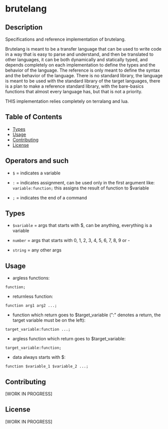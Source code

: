 
# brutelang

## Description

Specifications and reference implementation of brutelang.

Brutelang is meant to be a transfer language that can be used to write code in a way that is easy to parse and understand, and then be translated to other languages, it can be both dynamically and statically typed, and depends completely on each implementation to define the types and the behavior of the language. The reference is only meant to define the syntax and the behavior of the language. There is no standard library, the language is meant to be used with the standard library of the target languages, there is a plan to make a reference standard library, with the bare-basics functions that almost every language has, but that is not a priority.


THIS implementation relies completely on terralang and lua.

## Table of Contents

- [Types](#types)
- [Usage](#usage)
- [Contributing](#contributing)
- [License](#license)

## Operators and such


- `$` = indicates a variable

- `:` = indicates assignment, can be used only in the first argument like: `variable:function;` this assigns the result of function to $variable

- `;` = indicates the end of a command

## Types


- `$variable` = args that starts with $, can be anything, everything is a variable

- `number` = args that starts with 0, 1, 2, 3, 4, 5, 6, 7, 8, 9 or -

- `string` = any other args

## Usage

- argless functions:

`function;`


- returnless function:

`function arg1 arg2 ...;`


- function which return goes to $target_variable (":" denotes a return, the target variable must be on the left):

`target_variable:function ...;`


- argless function which return goes to $target_variable:

`target_variable:function;`


- data always starts with $:

`function $variable_1 $variable_2 ...;`


## Contributing

[WORK IN PROGRESS]

## License

[WORK IN PROGRESS]